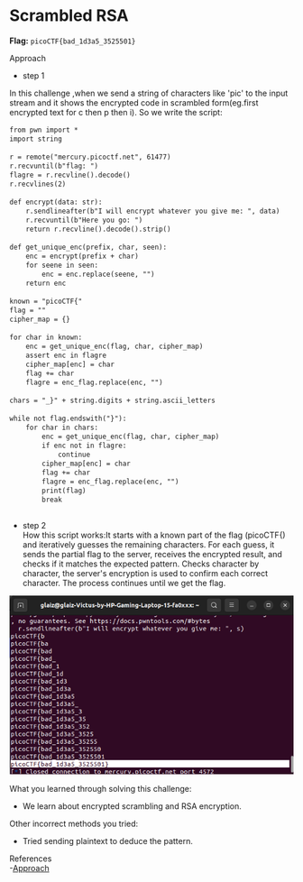 # Scrambled RSA

**Flag:** `picoCTF{bad_1d3a5_3525501}`

Approach

- step 1<br>

In this challenge ,when we send a string of characters like 'pic' to the input stream and it shows the encrypted code in scrambled form(eg.first encrypted text for c then p then i).
So we write the script:

```
from pwn import *
import string

r = remote("mercury.picoctf.net", 61477)
r.recvuntil(b"flag: ")
flagre = r.recvline().decode()
r.recvlines(2)

def encrypt(data: str):
    r.sendlineafter(b"I will encrypt whatever you give me: ", data)
    r.recvuntil(b"Here you go: ")
    return r.recvline().decode().strip()

def get_unique_enc(prefix, char, seen):
    enc = encrypt(prefix + char)
    for seene in seen:
        enc = enc.replace(seene, "")
    return enc

known = "picoCTF{"
flag = ""
cipher_map = {}

for char in known:
    enc = get_unique_enc(flag, char, cipher_map)
    assert enc in flagre
    cipher_map[enc] = char
    flag += char
    flagre = enc_flag.replace(enc, "")

chars = "_}" + string.digits + string.ascii_letters

while not flag.endswith("}"):
    for char in chars:
        enc = get_unique_enc(flag, char, cipher_map)
        if enc not in flagre:
            continue
        cipher_map[enc] = char
        flag += char
        flagre = enc_flag.replace(enc, "")
        print(flag)
        break


```

- step 2<br>
How this script works:It starts with a known part of the flag (picoCTF{) and iteratively guesses the remaining characters. 
For each guess, it sends the partial flag to the server, receives the encrypted result, and checks if it matches the expected pattern. 
Checks character by character, the server's encryption is used to confirm each correct character.
The process continues until we get the flag.



![](https://github.com/adityachawla005/cryptonite_taskphase_Aditya/raw/main/TP2/Cryptography/assets/srsa.png)



What you learned through solving this challenge:
<br>
- We learn about encrypted scrambling and RSA encryption.


Other incorrect methods you tried:
<br>
- Tried sending plaintext to deduce the pattern.


References
<br>
-[Approach](https://ctftime.org/writeup/27362)

